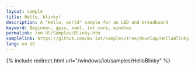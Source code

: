 ```yaml
---
layout: sample
title: Hello, blinky! 
description: A "Hello, world" sample for an LED and breadboard
keyword: Beginner, gpio, xaml, iot core, windows
permalink: /en-US/Samples/Blinky.htm
samplelink: https://github.com/ms-iot/samples/tree/develop/HelloBlinky
lang: en-US
---
```


{% include redirect.html url="/windows/iot/samples/HelloBlinky" %}
